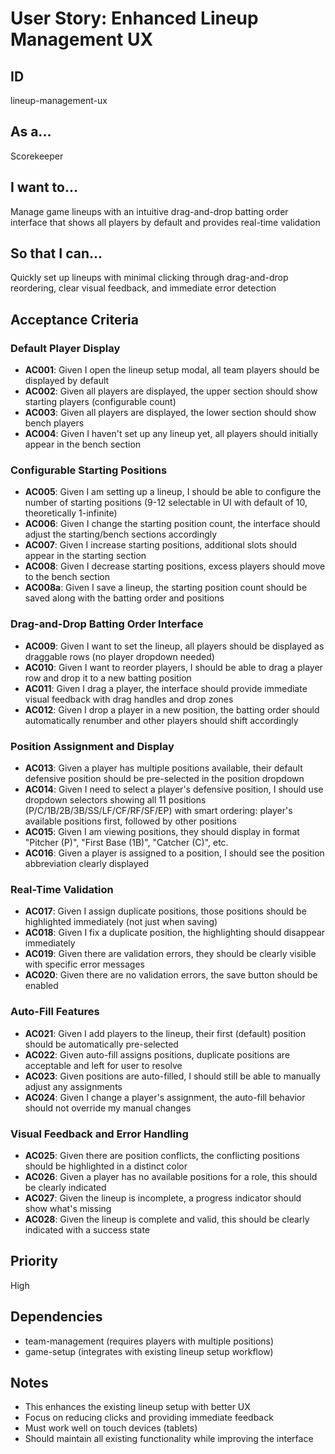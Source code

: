 # User Story: Enhanced Lineup Management UX

## ID

lineup-management-ux

## As a...

Scorekeeper

## I want to...

Manage game lineups with an intuitive drag-and-drop batting order interface that shows all players by default and provides real-time validation

## So that I can...

Quickly set up lineups with minimal clicking through drag-and-drop reordering, clear visual feedback, and immediate error detection

## Acceptance Criteria

### Default Player Display

- **AC001**: Given I open the lineup setup modal, all team players should be displayed by default
- **AC002**: Given all players are displayed, the upper section should show starting players (configurable count)
- **AC003**: Given all players are displayed, the lower section should show bench players
- **AC004**: Given I haven't set up any lineup yet, all players should initially appear in the bench section

### Configurable Starting Positions

- **AC005**: Given I am setting up a lineup, I should be able to configure the number of starting positions (9-12 selectable in UI with default of 10, theoretically 1-infinite)
- **AC006**: Given I change the starting position count, the interface should adjust the starting/bench sections accordingly
- **AC007**: Given I increase starting positions, additional slots should appear in the starting section
- **AC008**: Given I decrease starting positions, excess players should move to the bench section
- **AC008a**: Given I save a lineup, the starting position count should be saved along with the batting order and positions

### Drag-and-Drop Batting Order Interface

- **AC009**: Given I want to set the lineup, all players should be displayed as draggable rows (no player dropdown needed)
- **AC010**: Given I want to reorder players, I should be able to drag a player row and drop it to a new batting position
- **AC011**: Given I drag a player, the interface should provide immediate visual feedback with drag handles and drop zones
- **AC012**: Given I drop a player in a new position, the batting order should automatically renumber and other players should shift accordingly

### Position Assignment and Display

- **AC013**: Given a player has multiple positions available, their default defensive position should be pre-selected in the position dropdown
- **AC014**: Given I need to select a player's defensive position, I should use dropdown selectors showing all 11 positions (P/C/1B/2B/3B/SS/LF/CF/RF/SF/EP) with smart ordering: player's available positions first, followed by other positions
- **AC015**: Given I am viewing positions, they should display in format "Pitcher (P)", "First Base (1B)", "Catcher (C)", etc.
- **AC016**: Given a player is assigned to a position, I should see the position abbreviation clearly displayed

### Real-Time Validation

- **AC017**: Given I assign duplicate positions, those positions should be highlighted immediately (not just when saving)
- **AC018**: Given I fix a duplicate position, the highlighting should disappear immediately
- **AC019**: Given there are validation errors, they should be clearly visible with specific error messages
- **AC020**: Given there are no validation errors, the save button should be enabled

### Auto-Fill Features

- **AC021**: Given I add players to the lineup, their first (default) position should be automatically pre-selected
- **AC022**: Given auto-fill assigns positions, duplicate positions are acceptable and left for user to resolve
- **AC023**: Given positions are auto-filled, I should still be able to manually adjust any assignments
- **AC024**: Given I change a player's assignment, the auto-fill behavior should not override my manual changes

### Visual Feedback and Error Handling

- **AC025**: Given there are position conflicts, the conflicting positions should be highlighted in a distinct color
- **AC026**: Given a player has no available positions for a role, this should be clearly indicated
- **AC027**: Given the lineup is incomplete, a progress indicator should show what's missing
- **AC028**: Given the lineup is complete and valid, this should be clearly indicated with a success state

## Priority

High

## Dependencies

- team-management (requires players with multiple positions)
- game-setup (integrates with existing lineup setup workflow)

## Notes

- This enhances the existing lineup setup with better UX
- Focus on reducing clicks and providing immediate feedback
- Must work well on touch devices (tablets)
- Should maintain all existing functionality while improving the interface
